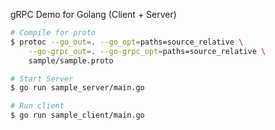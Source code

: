 gRPC Demo for Golang (Client + Server)

```sh
# Compile for proto
$ protoc --go_out=. --go_opt=paths=source_relative \
    --go-grpc_out=. --go-grpc_opt=paths=source_relative \
    sample/sample.proto

# Start Server
$ go run sample_server/main.go

# Run client
$ go run sample_client/main.go
```

